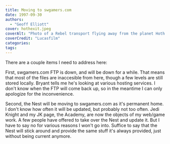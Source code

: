 ```yaml
---
title: Moving to swgamers.com
date: 1997-09-30
authors: 
  - "Geoff Elliott"
cover: hothexit.jpeg
coverAlt: "Photo of a Rebel transport flying away from the planet Hoth."
coverCredit: "Lucasfilm"
categories:
tags:
---
```


There are a couple items I need to address here:

First, swgamers.com FTP is down, and will be down for a while. That means that most of the files are inaccesible from here, though a few levels are still stored locally. Bryant tells me he's looking at various hosting services. I don't know when the FTP will come back up, so in the meantime I can only apologize for the inconvenience.

Second, the Nest will be moving to swgamers.com as it's permanent home. I don't know how often it will be updated, but probably not too often. Jedi Knight and my JK page, the Academy, are now the objects of my web/game work. A few people have offered to take over the Nest and update it. But I have to say no for various reasons I won't go into. Suffice to say that the Nest will stick around and provide the same stuff it's always provided, just without being current anymore.